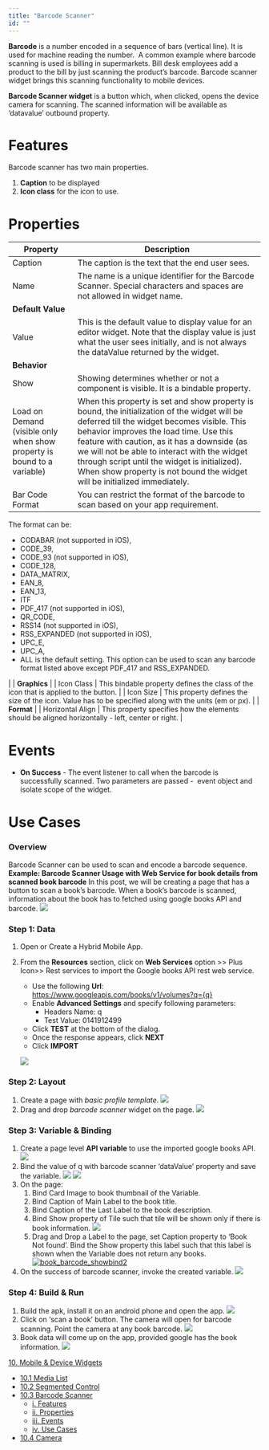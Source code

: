 ```yaml
---
title: "Barcode Scanner"
id: ""
---
```


**Barcode** is a number encoded in a sequence of bars (vertical line). It is used for machine reading the number.  A common example where barcode scanning is used is billing in supermarkets. Bill desk employees add a product to the bill by just scanning the product’s barcode. Barcode scanner widget brings this scanning functionality to mobile devices.

**Barcode Scanner widget** is a button which, when clicked, opens the device camera for scanning. The scanned information will be available as ‘datavalue’ outbound property.

# Features

Barcode scanner has two main properties.

1. **Caption** to be displayed
2. **Icon class** for the icon to use.

# Properties

| **Property** | **Description** |
| --- | --- |
| Caption | The caption is the text that the end user sees. |
| Name | The name is a unique identifier for the Barcode Scanner. Special characters and spaces are not allowed in widget name. |
| **Default Value** |
| Value | This is the default value to display value for an editor widget. Note that the display value is just what the user sees initially, and is not always the dataValue returned by the widget. |
| **Behavior** |
| Show | Showing determines whether or not a component is visible. It is a bindable property. |
| Load on Demand (visible only when show property is bound to a variable) | When this property is set and show property is bound, the initialization of the widget will be deferred till the widget becomes visible. This behavior improves the load time. Use this feature with caution, as it has a downside (as we will not be able to interact with the widget through script until the widget is initialized). When show property is not bound the widget will be initialized immediately. |
| Bar Code Format | You can restrict the format of the barcode to scan based on your app requirement.
The format can be:

- CODABAR (not supported in iOS),
- CODE\_39,
- CODE\_93 (not supported in iOS),
- CODE\_128,
- DATA\_MATRIX,
- EAN\_8,
- EAN\_13,
- ITF
- PDF\_417 (not supported in iOS),
- QR\_CODE,
- RSS14 (not supported in iOS),
- RSS\_EXPANDED (not supported in iOS),
- UPC\_E,
- UPC\_A,
- ALL is the default setting. This option can be used to scan any barcode format listed above except PDF\_417 and RSS\_EXPANDED.

 |
| **Graphics** |
| Icon Class | This bindable property defines the class of the icon that is applied to the button. |
| Icon Size | This property defines the size of the icon. Value has to be specified along with the units (em or px). |
| **Format** |
| Horizontal Align | This property specifies how the elements should be aligned horizontally - left, center or right. |

# Events

- **On Success** - The event listener to call when the barcode is successfully scanned. Two parameters are passed -  event object and isolate scope of the widget.

# Use Cases

### Overview

Barcode Scanner can be used to scan and encode a barcode sequence. **Example: Barcode Scanner Usage with Web Service for book details from scanned book barcode** In this post, we will be creating a page that has a button to scan a book’s barcode. When a book’s barcode is scanned, information about the book has to fetched using google books API and barcode. [![](/learn/assets/book_barcode_run3.png)](/learn/assets/book_barcode_run3.png)

### Step 1: Data

1. Open or Create a Hybrid Mobile App.
2. From the **Resources** section, click on **Web Services** option >> Plus Icon>> Rest services to import the Google books API rest web service.
    
    - Use the following **Url**: https://www.googleapis.com/books/v1/volumes?q={q}
    - Enable **Advanced Settings** and specify following parameters:
        - Headers Name: q
        - Test Value: 0141912499
    - Click **TEST** at the bottom of the dialog.
    - Once the response appears, click **NEXT**
    - Click **IMPORT**
    
    [![](/learn/assets/book_barcode_service.png)](/learn/assets/book_barcode_service.png)

### Step 2: Layout

1. Create a page with _basic profile template_. [![](/learn/assets/book_barcode_template.png)](/learn/assets/book_barcode_template.png)
2. Drag and drop _barcode scanner_ widget on the page. [![](/learn/assets/book_barcode_design.png)](/learn/assets/book_barcode_design.png)

### Step 3: Variable & Binding

1. Create a page level **API variable** to use the imported google books API. [![](/learn/assets/book_barcode_sv.png)](/learn/assets/book_barcode_sv.png)
2. Bind the value of q with barcode scanner ‘dataValue’ property and save the variable. [![](/learn/assets/book_barcode_svdata.png)](/learn/assets/book_barcode_svdata.png) [![](/learn/assets/book_barcode_svdatabind.png)](/learn/assets/book_barcode_svdatabind.png)
3. On the page:
    1. Bind Card Image to book thumbnail of the Variable.
    2. Bind Caption of Main Label to the book title.
    3. Bind Caption of the Last Label to the book description.
    4. Bind Show property of Tile such that tile will be shown only if there is book information. [![](/learn/assets/book_barcode_showbind.png)](/learn/assets/book_barcode_showbind.png)
    5. Drag and Drop a Label to the page, set Caption property to ‘Book Not found’. Bind the Show property this label such that this label is shown when the Variable does not return any books. [![book_barcode_showbind2](/learn/assets/book_barcode_showbind2.png)](/learn/assets/book_barcode_showbind2.png)
4. On the success of barcode scanner, invoke the created variable. [![](/learn/assets/book_barcode_event.png)](/learn/assets/book_barcode_event.png)

### Step 4: Build & Run

1. Build the apk, install it on an android phone and open the app. [![](/learn/assets/book_barcode_run1.png)](/learn/assets/book_barcode_run1.png)
2. Click on ‘scan a book’ button. The camera will open for barcode scanning. Point the camera at any book barcode. [![](/learn/assets/book_barcode_run2.png)](/learn/assets/book_barcode_run2.png)
3. Book data will come up on the app, provided google has the book information. [![](/learn/assets/book_barcode_run3.png)](/learn/assets/book_barcode_run3.png)

[10\. Mobile & Device Widgets](/learn/app-development/widgets/widget-library/#mobile)

- [10.1 Media List](/learn/app-development/widgets/mobile-widgets/media-list/)
- [10.2 Segmented Control](/learn/app-development/widgets/mobile-widgets/segmented-control/)
- [10.3 Barcode Scanner](/learn/app-development/widgets/mobile-widgets/barcode-scanner/)
    - [i. Features](#features)
    - [ii. Properties](#properties)
    - [iii. Events](#events)
    - [iv. Use Cases](#use-cases)
- [10.4 Camera](/learn/app-development/widgets/mobile-widgets/camera/)
